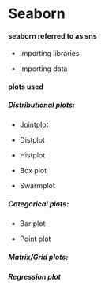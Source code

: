 # Seaborn


#### seaborn referred to as sns

- Importing libraries

- Importing data

#### plots used

##### Distributional plots:

- Jointplot

- Distplot

- Histplot

- Box plot
  
- Swarmplot

##### Categorical plots:
- Bar plot

- Point plot

##### Matrix/Grid plots:

##### Regression plot
